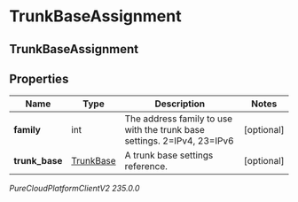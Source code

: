 # TrunkBaseAssignment

## TrunkBaseAssignment

## Properties

|Name | Type | Description | Notes|
|------------ | ------------- | ------------- | -------------|
| **family** | int | The address family to use with the trunk base settings. 2&#x3D;IPv4, 23&#x3D;IPv6 | [optional] |
| **trunk_base** | [TrunkBase](TrunkBase) | A trunk base settings reference. | [optional] |



_PureCloudPlatformClientV2 235.0.0_
